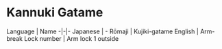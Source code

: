 # Kannuki Gatame

Language | Name
-|-|-
Japanese | -
Rōmaji | Kujiki-gatame
English | Arm-break
Lock number | Arm lock 1 outside